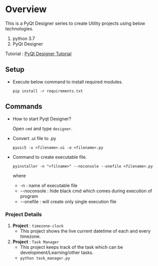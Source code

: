 # Overview
This is a PyQt Designer series to create Utility projects using below technologies.
1. python 3.7
2. PyQt Designer

Tutorial : [PyQt Designer Tutorial](https://www.pythonguis.com/pyqt5-tutorial/)

## Setup
- Execute below command to install required modules.

    `pip install -r requirements.txt`

## Commands
- How to start Pyqt Designer?

    Open `cmd` and type `designer`.
- Convert <filename>.ui file to <filename>.py
    
    `pyuic5 -x <filename>.ui -o <filename>.py`
- Command to create executable file.
	
    `pyinstaller -n "<filname>" --noconsole --onefile <filename>.py`
    
    where 
    - -n : name of executable file
    - --noconsole : hide black cmd which comes during execution of program
    - --onefile : will create only single execution file 

### Project Details
1. **Project** : `timezone-clock`
    - This project shows the live current datetime of each and every timezone.
2. **Project** : `Task Manager`
    - This project keeps track of the task which can be development/Learning/other tasks.
    - `python task_manager.py`
 